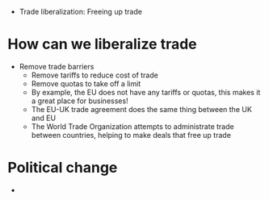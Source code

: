 - Trade liberalization: Freeing up trade

# How can we liberalize trade
- Remove trade barriers
	- Remove tariffs to reduce cost of trade
	- Remove quotas to take off a limit
	- By example, the EU does not have any tariffs or quotas, this makes it a great place for businesses!
	- The EU-UK trade agreement does the same thing between the UK and EU
	- The World Trade Organization attempts to administrate trade between countries, helping to make deals that free up trade

# Political change
- 